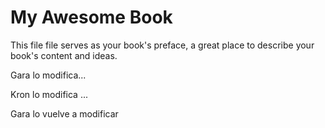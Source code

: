 # My Awesome Book

This file file serves as your book's preface, a great place to describe your book's content and ideas.

Gara lo modifica...

Kron lo modifica ...

Gara lo vuelve a modificar

